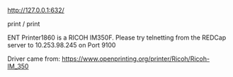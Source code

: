 http://127.0.0.1:632/

print / print

ENT Printer1860 is a RICOH IM350F.
Please try telnetting from the REDCap server to 10.253.98.245 on Port 9100 

Driver came from:
https://www.openprinting.org/printer/Ricoh/Ricoh-IM_350

